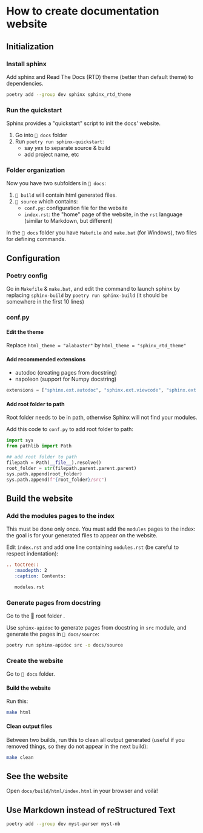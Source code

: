 # How to create documentation website

## Initialization

### Install sphinx

Add sphinx and Read The Docs (RTD) theme (better than default theme) to dependencies.

```bash
poetry add --group dev sphinx sphinx_rtd_theme
```

### Run the quickstart

Sphinx provides a "quickstart" script to init the docs' website.

1. Go into `📂 docs` folder
2. Run `poetry run sphinx-quickstart`:
    - say _yes_ to separate source & build
    - add project name, etc

### Folder organization

Now you have two subfolders in `📂 docs`:

1) `📂 build` will contain html generated files.
2) `📂 source` which contains:
    - `conf.py`: configuration file for the website
    - `index.rst`: the "home" page of the website, in the `rst` language (similar to Markdown, but different)

In the `📂 docs` folder you have `Makefile` and `make.bat` (for Windows), two files for defining commands.

## Configuration

### Poetry config

Go in `Makefile` & `make.bat`, and edit the command to launch sphinx by replacing `sphinx-build` by `poetry run sphinx-build` (it should be somewhere in the first 10 lines)

### conf.py

#### Edit the theme

Replace `html_theme = "alabaster"` by `html_theme = "sphinx_rtd_theme"`

#### Add recommended extensions

- autodoc (creating pages from docstring)
- napoleon (support for Numpy docstring)

```python
extensions = ["sphinx.ext.autodoc", "sphinx.ext.viewcode", "sphinx.ext.napoleon"]
```

#### Add root folder to path

Root folder needs to be in path, otherwise Sphinx will not find your modules.

Add this code to `conf.py` to add root folder to path:
```python
import sys
from pathlib import Path

## add root folder to path
filepath = Path(__file__).resolve()
root_folder = str(filepath.parent.parent.parent)
sys.path.append(root_folder)
sys.path.append(f"{root_folder}/src")
```

## Build the website

### Add the modules pages to the index

This must be done only once. You must add the `modules` pages to the index: the goal is for your generated files to appear on the website.

Edit `index.rst` and add one line containing `modules.rst` (be careful to respect indentation):
```rst
.. toctree::
   :maxdepth: 2
   :caption: Contents:

   modules.rst
```

### Generate pages from docstring

Go to the 📂 root folder .

Use `sphinx-apidoc` to generate pages from docstring in `src` module, and generate the pages in `📂 docs/source`:

```bash
poetry run sphinx-apidoc src -o docs/source
```

### Create the website

Go to `📂 docs` folder.

#### Build the website
Run this:
```bash
make html
```

#### Clean output files
Between two builds, run this to clean all output generated (useful if you removed things, so they do not appear in the next build):
```bash
make clean
```

## See the website

Open `docs/build/html/index.html` in your browser and voilà!


## Use Markdown instead of reStructured Text

```bash
poetry add --group dev myst-parser myst-nb
```
